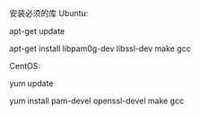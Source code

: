 安装必须的库
Ubuntu:

apt-get update

apt-get install libpam0g-dev libssl-dev make gcc

CentOS:

yum update

yum install pam-devel openssl-devel make gcc
